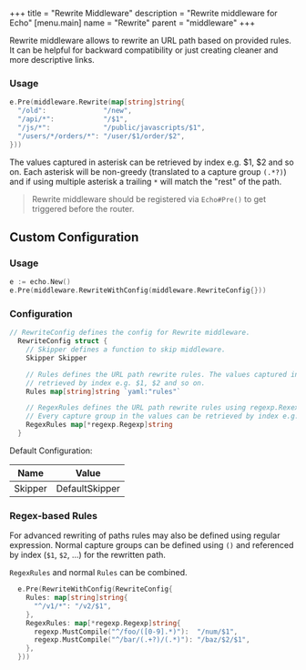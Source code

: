 +++
title = "Rewrite Middleware"
description = "Rewrite middleware for Echo"
[menu.main]
  name = "Rewrite"
  parent = "middleware"
+++

Rewrite middleware allows to rewrite an URL path based on provided rules. It can be helpful for backward compatibility or just creating cleaner and more descriptive links.

### Usage

```go
e.Pre(middleware.Rewrite(map[string]string{
  "/old":              "/new",
  "/api/*":            "/$1",
  "/js/*":             "/public/javascripts/$1",
  "/users/*/orders/*": "/user/$1/order/$2",
}))
```

The values captured in asterisk can be retrieved by index e.g. $1, $2 and so on.
Each asterisk will be non-greedy (translated to a capture group `(.*?)`) and if using
multiple asterisk a trailing `*` will match the "rest" of the path.

> Rewrite middleware should be registered via `Echo#Pre()` to get triggered before the router.

## Custom Configuration

### Usage

```go
e := echo.New()
e.Pre(middleware.RewriteWithConfig(middleware.RewriteConfig{}))
```

### Configuration

```go
// RewriteConfig defines the config for Rewrite middleware.
  RewriteConfig struct {
    // Skipper defines a function to skip middleware.
    Skipper Skipper

    // Rules defines the URL path rewrite rules. The values captured in asterisk can be
    // retrieved by index e.g. $1, $2 and so on.
    Rules map[string]string `yaml:"rules"`

    // RegexRules defines the URL path rewrite rules using regexp.Rexexp with captures
    // Every capture group in the values can be retrieved by index e.g. $1, $2 and so on.
    RegexRules map[*regexp.Regexp]string
  }
```

Default Configuration:

| Name    | Value          |
| ------- | -------------- |
| Skipper | DefaultSkipper |

### Regex-based Rules

For advanced rewriting of paths rules may also be defined using regular expression.
Normal capture groups can be defined using `()` and referenced by index (`$1`, `$2`, ...) for the rewritten path.

`RegexRules` and normal `Rules` can be combined.

```go
  e.Pre(RewriteWithConfig(RewriteConfig{
    Rules: map[string]string{
      "^/v1/*": "/v2/$1",
    },
    RegexRules: map[*regexp.Regexp]string{
      regexp.MustCompile("^/foo/([0-9].*)"):  "/num/$1",
      regexp.MustCompile("^/bar/(.+?)/(.*)"): "/baz/$2/$1",
    },
  }))
```
